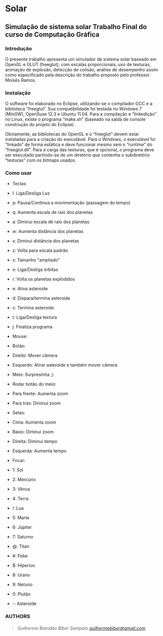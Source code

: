 Solar
============

Simulação de sistema solar
Trabalho Final do curso de Computação Gráfica
----------------------------------

### Introdução

O presente trabalho apresenta um simulador de sistema solar 
baseado em OpenGL e GLUT (freeglut), 
com escalas proporcionais, uso de texturas, animação de explosão, 
detecção de colisão, análise de desempenho 
assim como especificado pela descrição do trabalho proposto 
pelo professor Moisés Ramos.

### Instalação

O software foi elaborado no Eclipse, 
utilizando-se o compilador GCC e a biblioteca “freeglut”. 
Sua compatibilidade foi testada no Windows 7 (MinGW), 
OpenSuse 12.3 e Ubuntu 11.04. 
Para a compilação e “linkedição” no Linux, existe o programa “make.sh” 
(baseado na saída de console  construção do projeto do Eclipse)
. 

Obviamente, as bibliotecas do OpenGL e o “freeglut” devem estar instaladas 
para a criação do executável. 
Para o Windows, o executável foi “linkado” de forma estática e 
deve funcionar mesmo sem o “runtime” do “freeglut.dll”. 
Para a carga das texturas, que é opcional, 
o programa deve ser executado partindo-se 
de um diretório que contenha o subdiretório “texturas” com os bitmaps usados. 

### Como usar

- Teclas:
 - l: Liga/Desliga Luz
 - p: Pausa/Continua a movimentação (passagem do tempo)
 - q: Aumenta escala de raio dos planetas
 - a: Diminui escala de raio dos planetas
 - w: Aumenta distância dos planetas
 - s: Diminui distância dos planetas
 - z: Volta para escala padrão
 - x: Tamanho "ampliado"
 - o: Liga/Desliga órbitas
 - r: Volta os planetas explodidos
 - e: Ativa asteroide
 - d: Dispara/termina asteroide
 - c: Termina asteroide
 - t: Liga/Desliga textura
 - j: Finaliza programa


- Mouse:
 - Botão:
  - Direito: Mover câmera
  - Esquerdo: Atirar asteroide e também mover câmera
  - Meio: Surpresinha ;)
 - Rodar botão do meio:
  - Para frente: Aumenta zoom
  - Para trás: Diminui zoom

- Setas:
 - Cima: Aumenta zoom
 - Baixo: Diminui zoom
 - Direita: Diminui tempo
 - Esquerda: Aumenta tempo
 
- Focar:
 - 1: Sol
 - 2: Mercúrio
 - 3: Vênus
 - 4: Terra
 - !: Lua
 - 5: Marte
 - 6: Júpiter
 - 7: Saturno
 - @: Titan
 - #: Febe
 - $: Hiperion
 - 8: Urano
 - 9: Netuno
 - 0: Plutão
 - -: Asteroide

### AUTHORS
> ###### Guilherme Brandão Biber Sampaio <guilhermebiber@gmail.com>
